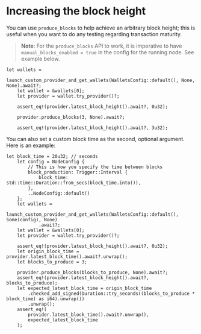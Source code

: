# Increasing the block height

You can use `produce_blocks` to help achieve an arbitrary block height; this is useful when you want to do any testing regarding transaction maturity.

> **Note**: For the `produce_blocks` API to work, it is imperative to have `manual_blocks_enabled = true` in the config for the running node. See example below.

```rust,ignore
let wallets =
        launch_custom_provider_and_get_wallets(WalletsConfig::default(), None, None).await?;
    let wallet = &wallets[0];
    let provider = wallet.try_provider()?;

    assert_eq!(provider.latest_block_height().await?, 0u32);

    provider.produce_blocks(3, None).await?;

    assert_eq!(provider.latest_block_height().await?, 3u32);
```

You can also set a custom block time as the second, optional argument. Here is an example:

```rust,ignore
let block_time = 20u32; // seconds
    let config = NodeConfig {
        // This is how you specify the time between blocks
        block_production: Trigger::Interval {
            block_time: std::time::Duration::from_secs(block_time.into()),
        },
        ..NodeConfig::default()
    };
    let wallets =
        launch_custom_provider_and_get_wallets(WalletsConfig::default(), Some(config), None)
            .await?;
    let wallet = &wallets[0];
    let provider = wallet.try_provider()?;

    assert_eq!(provider.latest_block_height().await?, 0u32);
    let origin_block_time = provider.latest_block_time().await?.unwrap();
    let blocks_to_produce = 3;

    provider.produce_blocks(blocks_to_produce, None).await?;
    assert_eq!(provider.latest_block_height().await?, blocks_to_produce);
    let expected_latest_block_time = origin_block_time
        .checked_add_signed(Duration::try_seconds((blocks_to_produce * block_time) as i64).unwrap())
        .unwrap();
    assert_eq!(
        provider.latest_block_time().await?.unwrap(),
        expected_latest_block_time
    );
```
